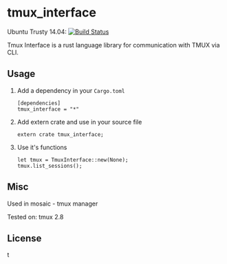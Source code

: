 tmux_interface
==============

Ubuntu Trusty 14.04: [![Build Status](https://travis-ci.com/AntonGepting/tmux-interface-rs.svg?branch=dev)](https://travis-ci.com/AntonGepting/tmux-interface-rs)


Tmux Interface is a rust language library for communication with TMUX via CLI.


## Usage

1. Add a dependency in your `Cargo.toml`

    ```
    [dependencies]
    tmux_interface = "*"
    ```

2. Add extern crate and use in your source file

    ```
    extern crate tmux_interface;
    ```

3. Use it's functions
    ```
    let tmux = TmuxInterface::new(None);
    tmux.list_sessions();
    ```


## Misc

Used in mosaic - tmux manager

Tested on: tmux 2.8


## License

t
